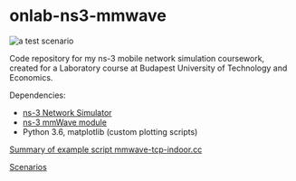 # onlab-ns3-mmwave

![a test scenario](https://i.imgur.com/bn7DiyI.png)

Code repository for my ns-3 mobile network simulation coursework, created for a Laboratory course at Budapest University of Technology and Economics.

Dependencies:
- [ns-3 Network Simulator](https://www.nsnam.org/ns-3-28/download/)
- [ns-3 mmWave module](https://github.com/nyuwireless-unipd/ns3-mmwave)
- Python 3.6, matplotlib (custom plotting scripts)

[Summary of example script mmwave-tcp-indoor.cc](https://docs.google.com/document/d/1E7V21YlyQi88-cIJIRR27EwXFH24dsR1kpfJ2qRV8Lw/edit?usp=sharing)

[Scenarios](https://docs.google.com/document/d/1GB0Hwlg4CwLH5kQfJOYqBkfU2C4I246gBOQymoSd1dY/edit?usp=sharing)
